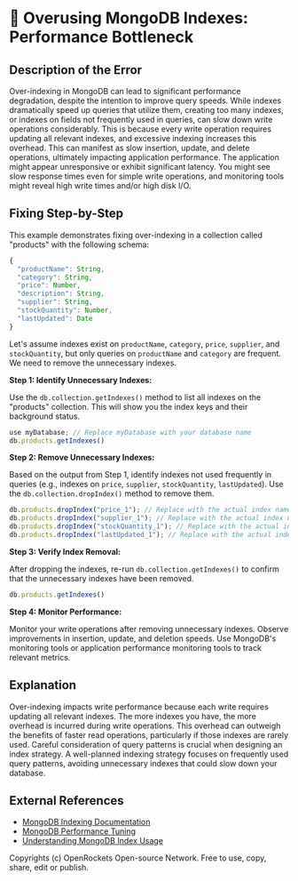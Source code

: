 # 🐞 Overusing MongoDB Indexes: Performance Bottleneck


## Description of the Error

Over-indexing in MongoDB can lead to significant performance degradation, despite the intention to improve query speeds. While indexes dramatically speed up queries that utilize them, creating too many indexes, or indexes on fields not frequently used in queries, can slow down write operations considerably.  This is because every write operation requires updating all relevant indexes, and excessive indexing increases this overhead.  This can manifest as slow insertion, update, and delete operations, ultimately impacting application performance.  The application might appear unresponsive or exhibit significant latency.  You might see slow response times even for simple write operations, and monitoring tools might reveal high write times and/or high disk I/O.

## Fixing Step-by-Step

This example demonstrates fixing over-indexing in a collection called "products" with the following schema:

```javascript
{
  "productName": String,
  "category": String,
  "price": Number,
  "description": String,
  "supplier": String,
  "stockQuantity": Number,
  "lastUpdated": Date
}
```

Let's assume indexes exist on `productName`, `category`, `price`, `supplier`, and `stockQuantity`,  but only queries on `productName` and `category` are frequent.  We need to remove the unnecessary indexes.


**Step 1: Identify Unnecessary Indexes:**

Use the `db.collection.getIndexes()` method to list all indexes on the "products" collection.  This will show you the index keys and their background status.

```javascript
use myDatabase; // Replace myDatabase with your database name
db.products.getIndexes()
```

**Step 2: Remove Unnecessary Indexes:**

Based on the output from Step 1, identify indexes not used frequently in queries (e.g., indexes on `price`, `supplier`, `stockQuantity`, `lastUpdated`). Use the `db.collection.dropIndex()` method to remove them.

```javascript
db.products.dropIndex("price_1"); // Replace with the actual index name from step 1
db.products.dropIndex("supplier_1"); // Replace with the actual index name from step 1
db.products.dropIndex("stockQuantity_1"); // Replace with the actual index name from step 1
db.products.dropIndex("lastUpdated_1"); // Replace with the actual index name from step 1
```

**Step 3: Verify Index Removal:**

After dropping the indexes, re-run `db.collection.getIndexes()` to confirm that the unnecessary indexes have been removed.

```javascript
db.products.getIndexes()
```


**Step 4: Monitor Performance:**

Monitor your write operations after removing unnecessary indexes. Observe improvements in insertion, update, and deletion speeds.  Use MongoDB's monitoring tools or application performance monitoring tools to track relevant metrics.


## Explanation

Over-indexing impacts write performance because each write requires updating all relevant indexes.  The more indexes you have, the more overhead is incurred during write operations. This overhead can outweigh the benefits of faster read operations, particularly if those indexes are rarely used.  Careful consideration of query patterns is crucial when designing an index strategy.  A well-planned indexing strategy focuses on frequently used query patterns, avoiding unnecessary indexes that could slow down your database.


## External References

* [MongoDB Indexing Documentation](https://www.mongodb.com/docs/manual/indexes/)
* [MongoDB Performance Tuning](https://www.mongodb.com/docs/manual/administration/performance/)
* [Understanding MongoDB Index Usage](https://www.mongodb.com/blog/post/understanding-mongodb-index-usage)


Copyrights (c) OpenRockets Open-source Network. Free to use, copy, share, edit or publish.


